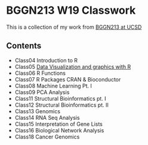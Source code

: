 # BGGN213 W19 Classwork

This is a collection of my work from [BGGN213 at UCSD](https://mattmaxwell1995.github.io/bggn213/)

## Contents
 - Class04 Introduction to R
 - Class05 [Data Visualization and graphics with R](https://github.com/mattmaxwell1995/bggn213/blob/master/class05/class05.R)
 - Class06 R Functions
 - Class07 R Packages CRAN & Bioconductor
 - Class08 Machine Learning Pt. I
 - Class09 PCA Analysis
 - Class11 Structural Bioinformatics pt. I
 - Class12 Structural Bioinformatics pt. II
 - Class13 Genomics 
 - Class14 RNA Seq Analysis
 - Class15 Interpretation of Gene Lists
 - Class16 Biological Network Analysis
 - Class18 Cancer Genomics
 
